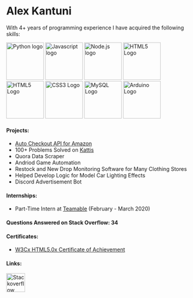 # Alex Kantuni

With 4+ years of programming experience I have acquired the following skills:



<img src="https://upload.wikimedia.org/wikipedia/commons/c/c3/Python-logo-notext.svg" alt="Python logo" height="100"/> <img src="https://upload.wikimedia.org/wikipedia/commons/9/99/Unofficial_JavaScript_logo_2.svg" alt="Javascript logo" height="100"/> <img src="https://upload.wikimedia.org/wikipedia/commons/d/d9/Node.js_logo.svg" alt="Node.js logo" height="100"/> <img src="https://upload.wikimedia.org/wikipedia/commons/9/91/Electron_Software_Framework_Logo.svg" alt="HTML5 Logo" height="100"/> <img src="https://upload.wikimedia.org/wikipedia/commons/6/61/HTML5_logo_and_wordmark.svg" alt="HTML5 Logo" height="100"/> <img src="https://upload.wikimedia.org/wikipedia/commons/d/d5/CSS3_logo_and_wordmark.svg" alt="CSS3 Logo" height="100"/> <img src="https://www.mysql.com/common/logos/logo-mysql-170x115.png" alt="MySQL Logo" height="100"/> <img src="https://upload.wikimedia.org/wikipedia/commons/8/87/Arduino_Logo.svg" alt="Arduino Logo" height="100"/>



#### Projects:

- [Auto Checkout API for Amazon](https://abcd.rest)
- 100+ Problems Solved on [Kattis](https://open.kattis.com/users/akantuni)
- Quora Data Scraper
- Andriod Game Automation
- Restock and New Drop Monitoring Software for Many Clothing Stores
- Helped Develop Logic for Model Car Lighting Effects
- Discord Advertisement Bot



#### Internships:

- Part-Time Intern at [Teamable](https://www.teamable.com/) (February - March 2020)



#### Questions Answered on Stack Overflow: 34



#### Certificates:

- [W3Cx HTML5.0x Certificate of Achievement](https://courses.edx.org/certificates/707fd3bcb6f14627b26df79dcc34e478)



#### Links:

[<img src="https://upload.wikimedia.org/wikipedia/commons/e/ef/Stack_Overflow_icon.svg" alt="Stackoverflow Logo" height="50">](https://stackoverflow.com/users/5605564/kantuni)

